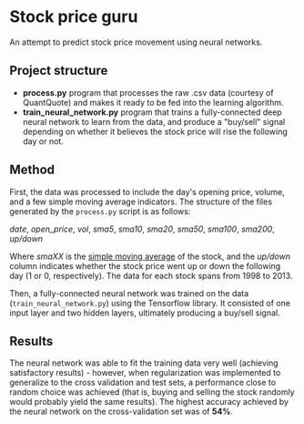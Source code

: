 # Stock price guru
An attempt to predict stock price movement using neural networks.

## Project structure
- **process.py** program that processes the raw .csv data (courtesy of QuantQuote) and makes it ready to be fed into the learning algorithm.
- **train_neural_network.py** program that trains a fully-connected deep neural network to learn from the data, and produce a "buy/sell" signal depending on whether it believes the stock price will rise the following day or not.

## Method
First, the data was processed to include the day's opening price, volume, and a few simple moving average indicators. The structure of the files generated by the `process.py` script is as follows:

_date_, _open_price_, _vol_, _sma5_, _sma10_, _sma20_, _sma50_, _sma100_, _sma200_, _up/down_

Where _smaXX_ is the [simple moving average](http://www.investopedia.com/terms/s/sma.asp) of the stock, and the _up/down_ column indicates whether the stock price went up or down the following day (1 or 0, respectively). The data for each stock spans from 1998 to 2013.

Then, a fully-connected neural network was trained on the data (`train_neural_network.py`) using the Tensorflow library. It consisted of one input layer and two hidden layers, ultimately producing a buy/sell signal. 

## Results
The neural network was able to fit the training data very well (achieving satisfactory results) - however, when regularization was implemented to generalize to the cross validation and test sets, a performance close to random choice was achieved (that is, buying and selling the stock randomly would probably yield the same results). The highest accuracy achieved by the neural network on the cross-validation set was of **54%**.
